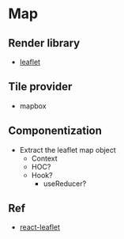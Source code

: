 # Map

## Render library

- [leaflet](https://github.com/Leaflet/Leaflet)

## Tile provider

- mapbox

## Componentization

- Extract the leaflet map object
  - Context
  - HOC?
  - Hook?
    - useReducer?

## Ref

- [react-leaflet](https://github.com/PaulLeCam/react-leaflet)

